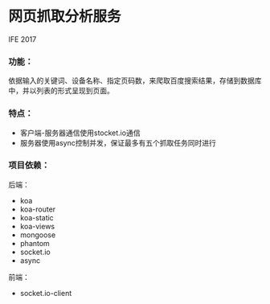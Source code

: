 # 网页抓取分析服务
IFE 2017

### 功能：
依据输入的关键词、设备名称、指定页码数，来爬取百度搜索结果，存储到数据库中，并以列表的形式呈现到页面。

### 特点：
* 客户端-服务器通信使用stocket.io通信
* 服务器使用async控制并发，保证最多有五个抓取任务同时进行

### 项目依赖：
后端：
* koa
* koa-router
* koa-static
* koa-views
* mongoose
* phantom
* socket.io
* async

前端：
* socket.io-client